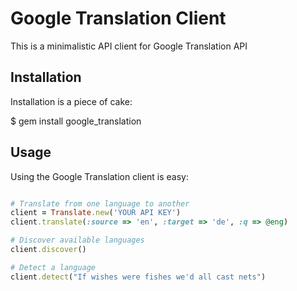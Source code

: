Google Translation Client
=========================
 
This is a minimalistic API client for Google Translation API

Installation
------------

Installation is a piece of cake:

  $ gem install google_translation


Usage
-----

Using the Google Translation client is easy:

``` ruby

# Translate from one language to another
client = Translate.new('YOUR API KEY')
client.translate(:source => 'en', :target => 'de', :q => @eng)

# Discover available languages
client.discover()

# Detect a language
client.detect("If wishes were fishes we'd all cast nets")


```